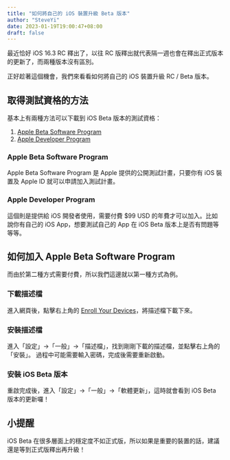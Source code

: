 ```yaml
---
title: "如何將自己的 iOS 裝置升級 Beta 版本"
author: "SteveYi"
date: 2023-01-19T19:00:47+08:00
draft: false
---
```


最近恰好 iOS 16.3 RC 釋出了，以往 RC 版釋出就代表隔一週也會在釋出正式版本的更新了，而兩種版本沒有區別。

正好趁著這個機會，我們來看看如何將自己的 iOS 裝置升級 RC / Beta 版本。

## 取得測試資格的方法

基本上有兩種方法可以下載到 iOS Beta 版本的測試資格：
1. [Apple Beta Software Program](https://beta.apple.com/sp/betaprogram)
2. [Apple Developer Program](https://developer.apple.com/support/install-beta/)

### Apple Beta Software Program

Apple Beta Software Program 是 Apple 提供的公開測試計畫，只要你有 iOS 裝置及 Apple ID 就可以申請加入測試計畫。

### Apple Developer Program

這個則是提供給 iOS 開發者使用，需要付費 $99 USD 的年費才可以加入。比如說你有自己的 iOS App，想要測試自己的 App 在 iOS Beta 版本上是否有問題等等等。

## 如何加入 Apple Beta Software Program

而由於第二種方式需要付費，所以我們這邊就以第一種方式為例。

### 下載描述檔

進入網頁後，點擊右上角的 [Enroll Your Devices](https://beta.apple.com/sp/betaprogram/enroll)，將描述檔下載下來。

### 安裝描述檔

進入「設定」->「一般」->「描述檔」，找到剛剛下載的描述檔，並點擊右上角的「安裝」。
過程中可能需要輸入密碼，完成後需要重新啟動。

### 安裝 iOS Beta 版本

重啟完成後，進入「設定」->「一般」->「軟體更新」，這時就會看到 iOS Beta 版本的更新囉！

## 小提醒

iOS Beta 在很多層面上的穩定度不如正式版，所以如果是重要的裝置的話，建議還是等到正式版釋出再升級！
